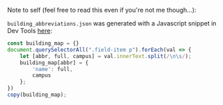 

Note to self (feel free to read this even if you're not me though...):

`building_abbreviations.json` was generated with a Javascript snippet in Dev Tools [here](https://ro.umich.edu/calendars/schedule-of-classes/locations):

```js
const building_map = {}
document.querySelectorAll(".field-item p").forEach(val => {
	let [abbr, full, campus] = val.innerText.split(/\n\s/);
	building_map[abbr] = {
		'name': full,
		campus
	};
})
copy(building_map);
```
